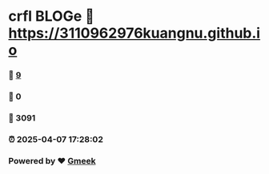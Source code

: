 # crfl BLOGe :link: https://3110962976kuangnu.github.io 
### :page_facing_up: [9](https://3110962976kuangnu.github.io/tag.html) 
### :speech_balloon: 0 
### :hibiscus: 3091 
### :alarm_clock: 2025-04-07 17:28:02 
### Powered by :heart: [Gmeek](https://github.com/Meekdai/Gmeek)
